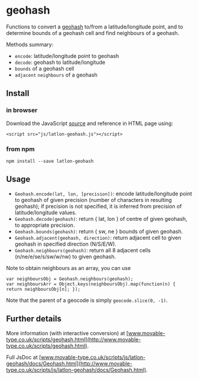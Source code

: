 geohash
=======

Functions to convert a [geohash](http://en.wikipedia.org/wiki/Geohash) to/from a latitude/longitude
point, and to determine bounds of a geohash cell and find neighbours of a geohash.

Methods summary:

- `encode`: latitude/longitude point to geohash
- `decode`: geohash to latitude/longitude
- `bounds` of a geohash cell
- `adjacent` `neighbours` of a geohash

Install
-------

### in browser

Download the JavaScript [source](https://raw.githubusercontent.com/chrisveness/geodesy/master/latlon-geohash.js)
and reference in HTML page using:

    <script src="js/latlon-geohash.js"></script>

### from npm

    npm install --save latlon-geohash

Usage
-----

- `Geohash.encode(lat, lon, [precision])`: encode latitude/longitude point to geohash of given precision
   (number of characters in resulting geohash); if precision is not specified, it is inferred from
   precision of latitude/longitude values.
- `Geohash.decode(geohash)`: return { lat, lon } of centre of given geohash, to appropriate precision.
- `Geohash.bounds(geohash)`: return { sw, ne } bounds of given geohash.
- `Geohash.adjacent(geohash, direction)`: return adjacent cell to given geohash in specified direction (N/S/E/W).
- `Geohash.neighbours(geohash)`: return all 8 adjacent cells (n/ne/e/se/s/sw/w/nw) to given geohash.

Note to obtain neighbours as an array, you can use

    var neighboursObj = Geohash.neighbours(geohash);
    var neighboursArr = Object.keys(neighboursObj).map(function(n) { return neighboursObj[n]; });

Note that the parent of a geocode is simply `geocode.slice(0, -1)`.

Further details
---------------

More information (with interactive conversion) at
[www.movable-type.co.uk/scripts/geohash.html](http://www.movable-type.co.uk/scripts/geohash.html).

Full JsDoc at [www.movable-type.co.uk/scripts/js/latlon-geohash/docs/Geohash.html](http://www.movable-type.co.uk/scripts/js/latlon-geohash/docs/Geohash.html).
